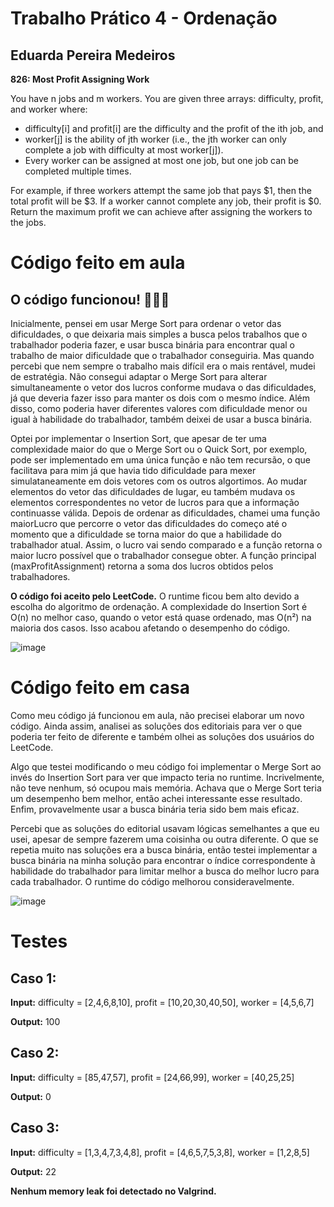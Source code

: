 # Trabalho Prático 4 - Ordenação
## Eduarda Pereira Medeiros

**826: Most Profit Assigning Work**

You have n jobs and m workers. You are given three arrays: difficulty, profit, and worker where:

* difficulty[i] and profit[i] are the difficulty and the profit of the ith job, and
* worker[j] is the ability of jth worker (i.e., the jth worker can only complete a job with difficulty at most worker[j]).
* Every worker can be assigned at most one job, but one job can be completed multiple times.

For example, if three workers attempt the same job that pays $1, then the total profit will be $3. If a worker cannot complete any job, their profit is $0.
Return the maximum profit we can achieve after assigning the workers to the jobs.

# Código feito em aula
## O código funcionou! 🎉🎉🎉

Inicialmente, pensei em usar Merge Sort para ordenar o vetor das dificuldades, o que deixaria mais simples a busca pelos trabalhos que o trabalhador poderia fazer, e usar busca binária para encontrar qual o trabalho de maior dificuldade que o trabalhador conseguiria. Mas quando percebi que nem sempre o trabalho mais difícil era o mais rentável, mudei de estratégia. Não consegui adaptar o Merge Sort para alterar simultaneamente o vetor dos lucros conforme mudava o das dificuldades, já que deveria fazer isso para manter os dois com o mesmo índice. Além disso, como poderia haver diferentes valores com dificuldade menor ou igual à habilidade do trabalhador, também deixei de usar a busca binária.

Optei por implementar o Insertion Sort, que apesar de ter uma complexidade maior do que o Merge Sort ou o Quick Sort, por exemplo, pode ser implementado em uma única função e não tem recursão, o que facilitava para mim já que havia tido dificuldade para mexer simulataneamente em dois vetores com os outros algortimos. Ao mudar elementos do vetor das dificuldades de lugar, eu também mudava os elementos correspondentes no vetor de lucros para que a informação continuasse válida. Depois de ordenar as dificuldades, chamei uma função maiorLucro que percorre o vetor das dificuldades do começo até o momento que a dificuldade se torna maior do que a habilidade do trabalhador atual. Assim, o lucro vai sendo comparado e a função retorna o maior lucro possível que o trabalhador consegue obter. A função principal (maxProfitAssignment) retorna a soma dos lucros obtidos pelos trabalhadores.

**O código foi aceito pelo LeetCode.** O runtime ficou bem alto devido a escolha do algoritmo de ordenação. A complexidade do Insertion Sort é O(n) no melhor caso, quando o vetor está quase ordenado, mas O(n²) na maioria dos casos. Isso acabou afetando o desempenho do código.

![image](https://github.com/user-attachments/assets/7951b62c-a684-4dc4-b5c1-7b71ee2bef32)

# Código feito em casa

Como meu código já funcionou em aula, não precisei elaborar um novo código. Ainda assim, analisei as soluções dos editoriais para ver o que poderia ter feito de diferente e também olhei as soluções dos usuários do LeetCode. 

Algo que testei modificando o meu código foi implementar o Merge Sort ao invés do Insertion Sort para ver que impacto teria no runtime. Incrivelmente, não teve nenhum, só ocupou mais memória. Achava que o Merge Sort teria um desempenho bem melhor, então achei interessante esse resultado. Enfim, provavelmente usar a busca binária teria sido bem mais eficaz.

Percebi que as soluções do editorial usavam lógicas semelhantes a que eu usei, apesar de sempre fazerem uma coisinha ou outra diferente. O que se repetia muito nas soluções era a busca binária, então testei implementar a busca binária na minha solução para encontrar o índice correspondente à habilidade do trabalhador para limitar melhor a busca do melhor lucro para cada trabalhador. O runtime do código melhorou consideravelmente.

![image](https://github.com/user-attachments/assets/dab21492-7807-4394-bddf-d6a9651f3166)

# Testes
## Caso 1:
**Input:**
difficulty = [2,4,6,8,10], profit = [10,20,30,40,50], worker = [4,5,6,7]

**Output:** 100

## Caso 2:
**Input:**
difficulty = [85,47,57], profit = [24,66,99], worker = [40,25,25]

**Output:** 0

## Caso 3:
**Input:**
difficulty = [1,3,4,7,3,4,8], profit = [4,6,5,7,5,3,8], worker = [1,2,8,5]

**Output:** 22

**Nenhum memory leak foi detectado no Valgrind.**
